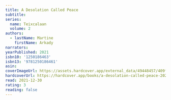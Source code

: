 ```yaml
---
title: A Desolation Called Peace
subtitle:
series:
  name: Teixcalaan
  volume: 2
authors:
  - lastName: Martine
    firstName: Arkady
narrators:
yearPublished: 2021
isbn10: '1250186463'
isbn13: '9781250186461'
asin:
coverImageUrl: https://assets.hardcover.app/external_data/49448457/409f1b4894ba7245196820c9dd898f39af25ce50.jpeg
hardcoverUrl: https://hardcover.app/books/a-desolation-called-peace-2021/editions/21249503
read: 2021-12-30
rating: 3
reading: false
---
```

